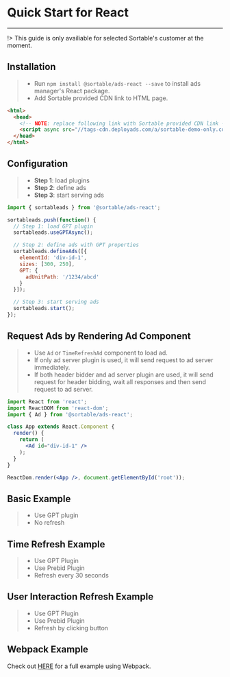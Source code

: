 # Quick Start for React

---

!> This guide is only availiable for selected Sortable's customer at the moment.

## Installation

> * Run `npm install @sortable/ads-react --save` to install ads manager's React package.
> * Add Sortable provided CDN link to HTML page.

```html
<html>
  <head>
    <!-- NOTE: replace following link with Sortable provided CDN link -->
    <script async src="//tags-cdn.deployads.com/a/sortable-demo-only.com.js"></script>
  </head>
</html>
```

## Configuration

> * **Step 1**: load plugins
> * **Step 2**: define ads
> * **Step 3**: start serving ads

```js
import { sortableads } from '@sortable/ads-react';

sortableads.push(function() {
  // Step 1: load GPT plugin
  sortableads.useGPTAsync();

  // Step 2: define ads with GPT properties
  sortableads.defineAds([{
    elementId: 'div-id-1',
    sizes: [300, 250],
    GPT: {
      adUnitPath: '/1234/abcd'
    }
  }]);

  // Step 3: start serving ads
  sortableads.start();
});
```

## Request Ads by Rendering Ad Component

> * Use `Ad` or `TimeRefreshAd` component to load ad.
> * If only ad server plugin is used, it will send request to
> ad server immediately.
> * If both header bidder and ad server plugin are used, it will send request for
> header bidding, wait all responses and then send request to ad server.

```jsx
import React from 'react';
import ReactDOM from 'react-dom';
import { Ad } from '@sortable/ads-react';

class App extends React.Component {
  render() {
    return (
      <Ad id="div-id-1" />
    );
  }
}

ReactDom.render(<App />, document.getElementById('root'));
```

## Basic Example

> * Use GPT plugin
> * No refresh

[](//jsfiddle.net/vqv8r7np/118/embedded/js,html,result/ ':include :type=iframe width=100% height=700 allowpaymentrequest allowfullscreen frameborder=0')

## Time Refresh Example

> * Use GPT Plugin
> * Use Prebid Plugin
> * Refresh every 30 seconds

[](//jsfiddle.net/vqv8r7np/143/embedded/js,html,result/ ':include :type=iframe width=100% height=700 allowpaymentrequest allowfullscreen frameborder=0')

## User Interaction Refresh Example

> * Use GPT Plugin
> * Use Prebid Plugin
> * Refresh by clicking button

[](//jsfiddle.net/vqv8r7np/139/embedded/js,html,result/ ':include :type=iframe width=100% height=700 allowpaymentrequest allowfullscreen frameborder=0')

## Webpack Example

Check out [HERE](https://github.com/sortable/ads-react/tree/master/example) for a full example using Webpack.
